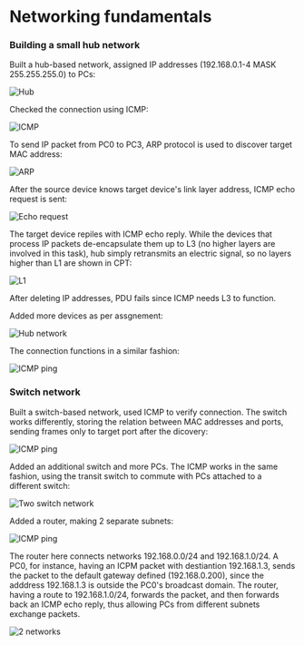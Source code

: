 # Networking fundamentals

### Building a small hub network

Built a hub-based network, assigned IP addresses (192.168.0.1-4 MASK 255.255.255.0) to PCs:

![Hub](./images/hub_network.png "Hub network")

Checked the connection using ICMP:

![ICMP](./images/icmp_ping.png "Connection check")

To send IP packet from PC0 to PC3, ARP protocol is used to discover target MAC address:

![ARP](./images/pc_arp.png "ARP discovery")

After the source device knows target device's link layer address, ICMP echo request is sent:

![Echo request](./images/pc_icmp.png "ICMP ping")

The target device repiles with ICMP echo reply. While the devices that process IP packets de-encapsulate them up to L3 (no higher layers are involved in this task), hub simply retransmits an electric signal, so no layers higher than L1 are shown in CPT:

![L1](./images/hub.png "L1")

After deleting IP addresses, PDU fails since ICMP needs L3 to function.

Added more devices as per assgnement:

![Hub network](./images/hub_network_2.png "Hub network")

The connection functions in a similar fashion:

![ICMP ping](./images/net2.png "Hub network")

### Switch network

Built a switch-based network, used ICMP to verify connection. The switch works differently, storing the relation between MAC addresses and ports, sending frames only to target port after the dicovery:

![ICMP ping](./images/switch.png "Switch network")

Added an additional switch and more PCs. The ICMP works in the same fashion, using the transit switch to commute with PCs attached to a different switch:

![Two switch network](./images/2sw.png "Two switch network")

Added a router, making 2 separate subnets:

![ICMP ping](./images/network.png "Router connecting two switch networks")

The router here connects networks 192.168.0.0/24 and 192.168.1.0/24. A PC0, for instance, having an ICPM packet with destiantion 192.168.1.3, sends the packet to the default gateway defined (192.168.0.200), since the adddress 192.168.1.3 is outside the PC0's broadcast domain. The router, having a route to 192.168.1.0/24, forwards the packet, and then forwards back an ICMP echo reply, thus allowing PCs from different subnets exchange packets.

![2 networks](./images/2sw1r.png "Packet exchange between two switch networks")






